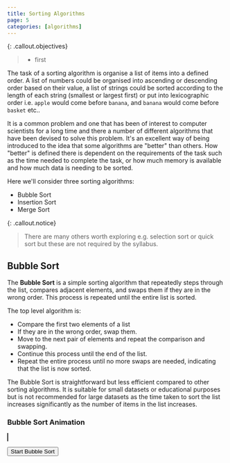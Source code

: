 ```yaml
---
title: Sorting Algorithms
page: 5
categories: [algorithms]
---
```


{: .callout.objectives}
>- first

The task of a sorting algorithm is organise a list of items into a defined order.  A list of numbers could be organised into ascending or descending order based on their value, a list of strings could be sorted according to the length of each string (smallest or largest first) or put into lexicographic order i.e. `apple` would come before `banana`, and `banana` would come before `basket` etc..

It is a common problem and one that has been of interest to computer scientists for a long time and there a number of different algorithms that have been devised to solve this problem.  It's an excellent way of being introduced to the idea that some algorithms are "better" than others.  How "better" is defined there is dependent on the requirements of the task such as the time needed to complete the task, or how much memory is available and how much data is needing to be sorted.

Here we'll consider three sorting algorithms:

- Bubble Sort
- Insertion Sort
- Merge Sort

{: .callout.notice}
> There are many others worth exploring e.g. selection sort or quick sort but these are not required by the syllabus.


## Bubble Sort

The **Bubble Sort** is a simple sorting algorithm that repeatedly steps through the list, compares adjacent elements, and swaps them if they are in the wrong order. This process is repeated until the entire list is sorted.

The top level algorithm is:

- Compare the first two elements of a list
- If they are in the wrong order, swap them.
- Move to the next pair of elements and repeat the comparison and swapping.
- Continue this process until the end of the list.
- Repeat the entire process until no more swaps are needed, indicating that the list is now sorted.

The Bubble Sort is straightforward but less efficient compared to other sorting algorithms. It is suitable for small datasets or educational purposes but is not recommended for large datasets as the time taken to sort the list increases significantly as the number of items in the list increases.

### Bubble Sort Animation

<!-- ![Bubble Sort Animation](/assets/img/bubble-sort.gif) -->

<canvas id="sortCanvas" width="600" height="300" style="border:1px solid;"></canvas>


<button onclick="startBubbleSort()">Start Bubble Sort</button>
<!-- <div id="array-container"></div> -->

<script src="{{ site.baseurl }}/assets/js/bubble_sort.js"></script>






<!-- Merge Sort: -->

<!-- Overview: Merge Sort is a divide-and-conquer algorithm. It works by dividing the unsorted list into n sublists, each containing one element, and repeatedly merging sublists to produce new sorted sublists until there is only one sublist remaining — the sorted list. -->
<!-- Process: -->
<!-- Divide the unsorted list into n sublists. -->
<!-- Recursively sort each sublist. -->
<!-- Merge the sorted sublists to produce new sorted sublists until there is only one sublist remaining. -->
<!-- Use Case: Merge Sort is efficient for large datasets and is a stable sorting algorithm, meaning that it maintains the relative order of equal elements. -->
<!-- Insertion Sort: -->

<!-- Overview: Insertion Sort is a simple sorting algorithm that builds the final sorted array one element at a time. It is much less efficient on large lists compared to more advanced algorithms such as Merge Sort or QuickSort. -->
<!-- Process: -->
<!-- Start with an initially empty sorted list. -->
<!-- Iterate through the unsorted list, taking one element at a time. -->
<!-- Insert each element into its correct position in the sorted list. -->
<!-- Repeat until the entire unsorted list is processed. -->
<!-- Use Case: Insertion Sort is suitable for small datasets or partially sorted lists. It's an in-place algorithm, meaning it doesn't require additional memory for sorting. -->
<!-- Comparison: -->

<!-- Efficiency: Merge Sort is generally more efficient than Bubble Sort and Insertion Sort, especially for large datasets. -->
<!-- Space Complexity: Bubble Sort and Insertion Sort are in-place algorithms, meaning they don't require additional memory. Merge Sort, on the other hand, needs extra space for merging the sublists.  -->
